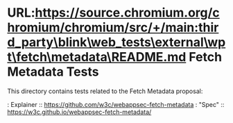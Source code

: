 URL:https://source.chromium.org/chromium/chromium/src/+/main:third_party\blink\web_tests\external\wpt\fetch\metadata\README.md
Fetch Metadata Tests
====================

This directory contains tests related to the Fetch Metadata proposal:

:   Explainer
::  <https://github.com/w3c/webappsec-fetch-metadata>
:   "Spec"
::  <https://w3c.github.io/webappsec-fetch-metadata/>

